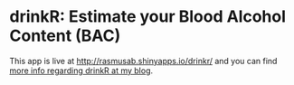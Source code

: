 drinkR: Estimate your Blood Alcohol Content (BAC)
======

This app is live at http://rasmusab.shinyapps.io/drinkr/ and you can find [more info regarding drinkR at my blog](http://www.sumsar.net/blog/2014/07/estimate-your-bac-using-drinkr/).

